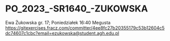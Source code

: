 # PO_2023_-SR1640_-ZUKOWSKA
Ewa Żukowska
gr. 17; Poniedziałek 16:40
Megusta
https://gitexercises.fracz.com/committer/4ee8fc27b20355179c53b12604c5dc74607c1cbc?email=ezukowska@student.agh.edu.pl
